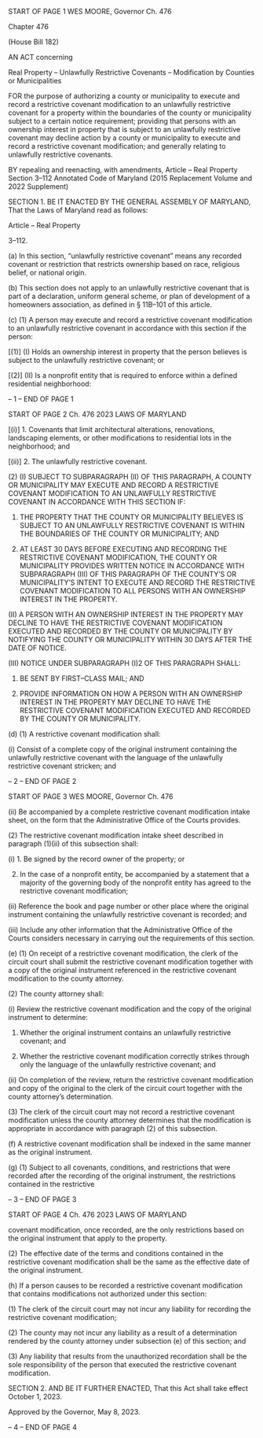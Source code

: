 START OF PAGE 1
WES MOORE, Governor Ch. 476

Chapter 476

(House Bill 182)

AN ACT concerning

Real Property – Unlawfully Restrictive Covenants – Modification by Counties or
Municipalities

FOR the purpose of authorizing a county or municipality to execute and record a restrictive
covenant modification to an unlawfully restrictive covenant for a property within the
boundaries of the county or municipality subject to a certain notice requirement;
providing that persons with an ownership interest in property that is subject to an
unlawfully restrictive covenant may decline action by a county or municipality to
execute and record a restrictive covenant modification; and generally relating to
unlawfully restrictive covenants.

BY repealing and reenacting, with amendments,
Article – Real Property
Section 3–112
Annotated Code of Maryland
(2015 Replacement Volume and 2022 Supplement)

SECTION 1. BE IT ENACTED BY THE GENERAL ASSEMBLY OF MARYLAND,
That the Laws of Maryland read as follows:

Article – Real Property

3–112.

(a) In this section, “unlawfully restrictive covenant” means any recorded covenant
or restriction that restricts ownership based on race, religious belief, or national origin.

(b) This section does not apply to an unlawfully restrictive covenant that is part
of a declaration, uniform general scheme, or plan of development of a homeowners
association, as defined in § 11B–101 of this article.

(c) (1) A person may execute and record a restrictive covenant modification to
an unlawfully restrictive covenant in accordance with this section if the person:

[(1)] (I) Holds an ownership interest in property that the person believes
is subject to the unlawfully restrictive covenant; or

[(2)] (II) Is a nonprofit entity that is required to enforce within a defined
residential neighborhood:

– 1 –
END OF PAGE 1

START OF PAGE 2
Ch. 476 2023 LAWS OF MARYLAND

[(i)] 1. Covenants that limit architectural alterations,
renovations, landscaping elements, or other modifications to residential lots in the
neighborhood; and

[(ii)] 2. The unlawfully restrictive covenant.

(2) (I) SUBJECT TO SUBPARAGRAPH (II) OF THIS PARAGRAPH, A
COUNTY OR MUNICIPALITY MAY EXECUTE AND RECORD A RESTRICTIVE COVENANT
MODIFICATION TO AN UNLAWFULLY RESTRICTIVE COVENANT IN ACCORDANCE WITH
THIS SECTION IF:

1. THE PROPERTY THAT THE COUNTY OR MUNICIPALITY
BELIEVES IS SUBJECT TO AN UNLAWFULLY RESTRICTIVE COVENANT IS WITHIN THE
BOUNDARIES OF THE COUNTY OR MUNICIPALITY; AND

2. AT LEAST 30 DAYS BEFORE EXECUTING AND
RECORDING THE RESTRICTIVE COVENANT MODIFICATION, THE COUNTY OR
MUNICIPALITY PROVIDES WRITTEN NOTICE IN ACCORDANCE WITH SUBPARAGRAPH
(III) OF THIS PARAGRAPH OF THE COUNTY’S OR MUNICIPALITY’S INTENT TO
EXECUTE AND RECORD THE RESTRICTIVE COVENANT MODIFICATION TO ALL
PERSONS WITH AN OWNERSHIP INTEREST IN THE PROPERTY.

(II) A PERSON WITH AN OWNERSHIP INTEREST IN THE
PROPERTY MAY DECLINE TO HAVE THE RESTRICTIVE COVENANT MODIFICATION
EXECUTED AND RECORDED BY THE COUNTY OR MUNICIPALITY BY NOTIFYING THE
COUNTY OR MUNICIPALITY WITHIN 30 DAYS AFTER THE DATE OF NOTICE.

(III) NOTICE UNDER SUBPARAGRAPH (I)2 OF THIS PARAGRAPH
SHALL:

1. BE SENT BY FIRST–CLASS MAIL; AND

2. PROVIDE INFORMATION ON HOW A PERSON WITH AN
OWNERSHIP INTEREST IN THE PROPERTY MAY DECLINE TO HAVE THE RESTRICTIVE
COVENANT MODIFICATION EXECUTED AND RECORDED BY THE COUNTY OR
MUNICIPALITY.

(d) (1) A restrictive covenant modification shall:

(i) Consist of a complete copy of the original instrument containing
the unlawfully restrictive covenant with the language of the unlawfully restrictive covenant
stricken; and

– 2 –
END OF PAGE 2

START OF PAGE 3
WES MOORE, Governor Ch. 476

(ii) Be accompanied by a complete restrictive covenant modification
intake sheet, on the form that the Administrative Office of the Courts provides.

(2) The restrictive covenant modification intake sheet described in
paragraph (1)(ii) of this subsection shall:

(i) 1. Be signed by the record owner of the property; or

2. In the case of a nonprofit entity, be accompanied by a
statement that a majority of the governing body of the nonprofit entity has agreed to the
restrictive covenant modification;

(ii) Reference the book and page number or other place where the
original instrument containing the unlawfully restrictive covenant is recorded; and

(iii) Include any other information that the Administrative Office of
the Courts considers necessary in carrying out the requirements of this section.

(e) (1) On receipt of a restrictive covenant modification, the clerk of the circuit
court shall submit the restrictive covenant modification together with a copy of the original
instrument referenced in the restrictive covenant modification to the county attorney.

(2) The county attorney shall:

(i) Review the restrictive covenant modification and the copy of the
original instrument to determine:

1. Whether the original instrument contains an unlawfully
restrictive covenant; and

2. Whether the restrictive covenant modification correctly
strikes through only the language of the unlawfully restrictive covenant; and

(ii) On completion of the review, return the restrictive covenant
modification and copy of the original to the clerk of the circuit court together with the
county attorney’s determination.

(3) The clerk of the circuit court may not record a restrictive covenant
modification unless the county attorney determines that the modification is appropriate in
accordance with paragraph (2) of this subsection.

(f) A restrictive covenant modification shall be indexed in the same manner as
the original instrument.

(g) (1) Subject to all covenants, conditions, and restrictions that were recorded
after the recording of the original instrument, the restrictions contained in the restrictive

– 3 –
END OF PAGE 3

START OF PAGE 4
Ch. 476 2023 LAWS OF MARYLAND

covenant modification, once recorded, are the only restrictions based on the original
instrument that apply to the property.

(2) The effective date of the terms and conditions contained in the
restrictive covenant modification shall be the same as the effective date of the original
instrument.

(h) If a person causes to be recorded a restrictive covenant modification that
contains modifications not authorized under this section:

(1) The clerk of the circuit court may not incur any liability for recording
the restrictive covenant modification;

(2) The county may not incur any liability as a result of a determination
rendered by the county attorney under subsection (e) of this section; and

(3) Any liability that results from the unauthorized recordation shall be
the sole responsibility of the person that executed the restrictive covenant modification.

SECTION 2. AND BE IT FURTHER ENACTED, That this Act shall take effect
October 1, 2023.

Approved by the Governor, May 8, 2023.

– 4 –
END OF PAGE 4
